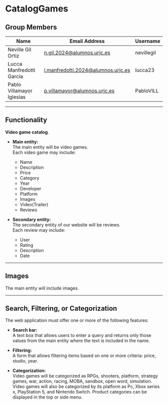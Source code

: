 # CatalogGames

## Group Members

| Name                      | Email Address                             | Username   |
|---------------------------|--------------------------------------------|------------|
| Neville Gil Ortiz         | n.gil.2024@alumnos.urjc.es                 | nevillegil |
| Lucca Manfredotti García  | l.manfredotti.2024@alumnos.urjc.es         | lucca23    |
| Pablo Villamayor Iglesias | p.villamayor@alumnos.urjc.es               | PabloVILL  |

---

## Functionality

**Video game catalog**.

- **Main entity:**  
  The main entity will be video games.  
  Each video game may include:
  - Name
  - Description
  - Price
  - Category
  - Year
  - Developer
  - Platform
  - Images
  - Video(Trailer)
  - Reviews

- **Secondary entity:**  
  The secondary entity of our website will be reviews.  
  Each review may include:
  - User
  - Rating
  - Description
  - Date

---

## Images

The main entity will include images.

---

## Search, Filtering, or Categorization

The web application must offer one or more of the following features:

- **Search bar:**  
  A text box that allows users to enter a query and returns only those values from the main entity where the text is included in the name.

- **Filtering:**  
  A form that allows filtering items based on one or more criteria: price, studio, year.

- **Categorization:**  
  Video games will be categorized as RPGs, shooters, platform, strategy games, war, action, racing, MOBA, sandbox, open word, simulation.
  Video games will also be categorized by its platform as Pc, Xbox series x, PlayStation 5, and Nintendo Switch.
  Product categories can be displayed in the top or side menu.

